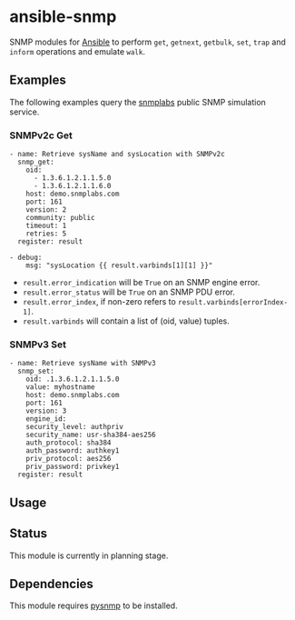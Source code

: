 # ansible-snmp

SNMP modules for [Ansible](http://www.ansible.com) to perform `get`, `getnext`, `getbulk`, `set`, `trap` and `inform` 
operations and emulate `walk`.

## Examples

The following examples query the [snmplabs](http://snmplabs.com/snmpsim/public-snmp-agent-simulator.html) 
public SNMP simulation service.

### SNMPv2c Get

```
- name: Retrieve sysName and sysLocation with SNMPv2c
  snmp_get:
    oid: 
      - 1.3.6.1.2.1.1.5.0
      - 1.3.6.1.2.1.1.6.0
    host: demo.snmplabs.com
    port: 161
    version: 2
    community: public
    timeout: 1
    retries: 5
  register: result
  
- debug:
    msg: "sysLocation {{ result.varbinds[1][1] }}"
```

* `result.error_indication` will be `True` on an SNMP engine error.
* `result.error_status` will be `True` on an SNMP PDU error.
* `result.error_index`, if non-zero refers to `result.varbinds[errorIndex-1]`.
* `result.varbinds` will contain a list of (oid, value) tuples.

### SNMPv3 Set

```
- name: Retrieve sysName with SNMPv3
  snmp_set:
    oid: .1.3.6.1.2.1.1.5.0
    value: myhostname
    host: demo.snmplabs.com
    port: 161
    version: 3
    engine_id:
    security_level: authpriv
    security_name: usr-sha384-aes256
    auth_protocol: sha384
    auth_password: authkey1
    priv_protocol: aes256
    priv_password: privkey1
  register: result
```

## Usage

## Status

This module is currently in planning stage.

## Dependencies

This module requires [pysnmp](http://snmplabs.com/pysnmp/) to be installed.
